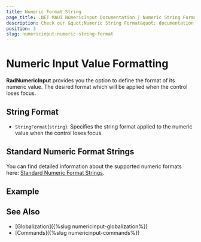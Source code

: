 ```yaml
---
title: Numeric Format String
page_title: .NET MAUI NumericInput Documentation | Numeric String Format
description: Check our &quot;Numeric String Format&quot; documentation article for Telerik NumericInput for .NET MAUI
position: 3
slug: numericinput-numeric-string-format
---
```


# Numeric Input Value Formatting

**RadNumericInput** provides you the option to define the format of its numeric value. The desired format which will be applied when the control loses focus.

## String Format

* `StringFormat`(`string`): Specifies the string format applied to the numeric value when the control loses focus.

## Standard Numeric Format Strings

You can find detailed information about the supported numeric formats here: [Standard Numeric Format Strings](https://docs.microsoft.com/en-us/dotnet/standard/base-types/standard-numeric-format-strings).

## Example


## See Also

- [Globalization]({%slug numericinput-globalization%})
- [Commands]({%slug numericinput-commands%})
